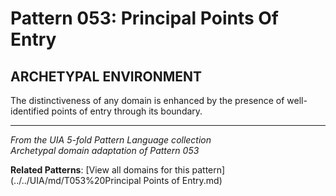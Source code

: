 # Pattern 053: Principal Points Of Entry

## ARCHETYPAL ENVIRONMENT

The distinctiveness of any domain is enhanced by the presence of well-identified points of entry through its boundary.

---

*From the UIA 5-fold Pattern Language collection*  
*Archetypal domain adaptation of Pattern 053*

**Related Patterns**: [View all domains for this pattern](../../UIA/md/T053%20Principal Points of Entry.md)
